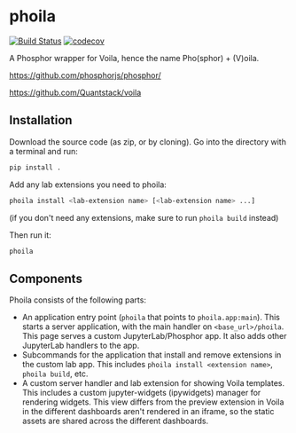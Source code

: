 
# phoila

[![Build Status](https://travis-ci.org/vidartf/phoila.svg?branch=master)](https://travis-ci.org/vidartf/phoila)
[![codecov](https://codecov.io/gh/vidartf/phoila/branch/master/graph/badge.svg)](https://codecov.io/gh/vidartf/phoila)


A Phosphor wrapper for Voila, hence the name Pho(sphor) + (V)oila.

https://github.com/phosphorjs/phosphor/

https://github.com/Quantstack/voila

## Installation

Download the source code (as zip, or by cloning). Go into the directory with a terminal and run:

```bash
pip install .
```

Add any lab extensions you need to phoila:

```bash
phoila install <lab-extension name> [<lab-extension name> ...]
```

(if you don't need any extensions, make sure to run `phoila build` instead)

Then run it:

```bash
phoila
```


## Components

Phoila consists of the following parts:
- An application entry point (`phoila` that points to `phoila.app:main`).
  This starts a server application, with the main handler on
  `<base_url>/phoila`. This page serves a custom JupyterLab/Phosphor app.
  It also adds other JupyterLab handlers to the app.
- Subcommands for the application that install and remove extensions in
  the custom lab app. This includes `phoila install <extension name>`,
  `phoila build`, etc.
- A custom server handler and lab extension for showing Voila templates.
  This includes a custom jupyter-widgets (ipywidgets) manager for rendering widgets. This view differs from the preview extension in Voila in the
  different dashboards aren't rendered in an iframe, so the static assets
  are shared across the different dashboards.
